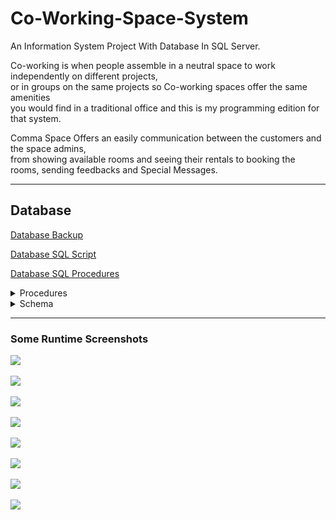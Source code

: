# Co-Working-Space-System
An Information System Project With Database In SQL Server.

Co-working is when people assemble in a neutral space to work independently on different projects, </br>
or in groups on the same projects so Co-working spaces offer the same amenities</br>
you would find in a traditional office and this is my programming edition for that system.

Comma Space Offers an easily communication between the customers and the space admins,</br>
from showing available rooms and seeing their rentals to booking the rooms, sending feedbacks and Special Messages.</br>

***
## Database
[Database Backup](Comma/Database/CommaSpace.bacpac)

[Database SQL Script](Comma/Database/CommaSpace_Database.sql)

[Database SQL Procedures](Comma/Database/Procedures/)

<details>
  <summary>Procedures</summary>
<p>
    
- [AddRoom](Comma/Database/Procedures/addRoom.sql)
- [UpdateRoom](Comma/Database/Procedures/UpdateRoom.sql)
- [RemoveRoom](Comma/Database/Procedures/RemoveRoom.sql)
- [AddSocialLinks](Comma/Database/Procedures/AddSocialLinks.sql)
- [InsertIntoFeedback](Comma/Database/Procedures/InsertIntoFeedback.sql)
- [ShowFeedback](Comma/Database/Procedures/ShowFeedback.sql)
- [InsertUser](Comma/Database/Procedures/InsertUser.sql)
- [SortUser](Comma/Database/Procedures/SortUser.sql)
- [InsertReservation](Comma/Database/Procedures/InsertReservation.sql)
- [EditRentalState](Comma/Database/Procedures/EditRentalState.sql)
- [IncreaseUserRentals](Comma/Database/Procedures/IncreaseRentals.sql)
- [AddMessage](Comma/Database/Procedures/AddMessage.sql)
- [GetCustomerMessages](Comma/Database/Procedures/GetCustomerMessages.sql)
- [GetAdminMessages](Comma/Database/Procedures/GetAdminMessages.sql)
- [MakeMessageSeen](Comma/Database/Procedures/MakeMessageSeen.sql)
  
</p>
</details>

<details>
  <summary>Schema</summary>
<p>
  
  ![](Screenshots/00.%20Schema.png)
  
</p>
</details>

***
### Some Runtime Screenshots

![](Screenshots/1.LoginRegisterForm.png)

![](Screenshots/2.CustomerHomeForm.png)

![](Screenshots/3.RoomsForm.png)

![](Screenshots/4.FeedbacksForm.png)

![](Screenshots/5.AdminHomeForm.png)

![](Screenshots/6.ManageAdminForm.png)

![](Screenshots/7.ManageRoomsForm.png)

![](Screenshots/8.TopRoomsForm.png)
